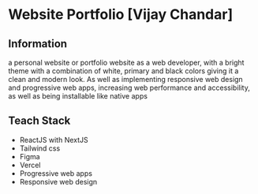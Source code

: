# Website Portfolio [Vijay Chandar]
## Information
a personal website or portfolio website as a web developer, with a bright theme with a combination of white, primary and black colors giving it a clean and modern look. As well as implementing responsive web design and progressive web apps, increasing web performance and accessibility, as well as being installable like native apps

## Teach Stack
- ReactJS with NextJS
- Tailwind css
- Figma
- Vercel
- Progressive web apps
- Responsive web design
